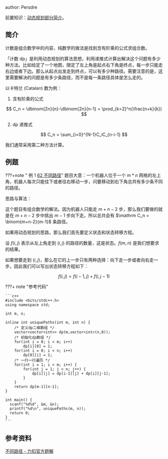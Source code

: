 author: Persdre

前置知识：[动态规划部分简介](./index.md)。

## 简介

计数是组合数学中的内容，纯数学的做法是找到含有阶乘的公式求组合数。

「计数 dp」是利用动态规划的算法思想，利用递推式计算出解决这个问题有多少种方法。比如给定了一个地图，限定了左上角是起点右下角是终点，每一步只能走右边或者下边。那么从起点出发走到终点，可以有多少种路径。需要注意的是，这里需要解决的问题是有多少条路径，而不是每一条路径具体是怎么走的。

以卡特兰 (Catalan) 数为例：

1. 含有阶乘的公式

$$
C_n = \dbinom{2n}{n}-\dbinom{2n}{n-1} = \prod_{k=2}^n(\frac{n+k}{k})
$$

2. dp 递推式

$$
C_n = \sum_{i=0}^{N-1}C_iC_{n-i-1}
$$

我们通常采用第二种方法计算。

## 例题

???+note " 例 1 [62 不同路径](https://leetcode.cn/problems/unique-paths/)"
    题目大意：一个机器人位于一个 $m*n$ 网格的左上角，机器人每次只能往下或者往右移动一步，问要移动到右下角总共有多少条不同的路径。

思路与算法：

这个题目有组合数学的解法。因为机器人只能走 $m+n-2$ 步，那么我们要做的就是在 $m+n-2$ 步中挑出 $m-1$ 步向下走。所以总共会有 $\mathrm C_n = \binom{m+n-2}{m-1}$ 条路径。

如果用动态规划的思路，那么我们首先要定义状态和状态转移方程。

设 $f(i,j)$ 表示从左上角走到 $(i,j)$ 的路径的数量，这是状态。$f(m,n)$ 是我们想要求的结果。

如果想要走到 $(i,j)$，那么在它的上一步只有两种选择：向下走一步或者向右走一步。因此我们可以写出状态转移方程如下：

$$
f(i,j) = f(i-1,j) + f(i,j-1)
$$

???+ note "参考代码"

    ```c++
    #include <bits/stdc++.h>
    using namespace std;
    
    int m, n;
    
    inline int uniquePaths(int m, int n) {
        /* 定义dp二维数组 */
        vector<vector<int>> dp(m,vector<int>(n,0));
        /* 初始化dp数组 */
        for(int i = 0; i < m; i++)
            dp[i][0] = 1;
        for(int i = 0; i < n; i++)
            dp[0][i] = 1;
        /* 一行一行遍历 */
        for(int i = 1; i < m; i++) {
            for(int j = 1; j < n; j++) {
                dp[i][j] = dp[i-1][j] + dp[i][j-1];
            }
        }
        return dp[m-1][n-1];
    }

    int main() {
      scanf("%d%d", &m, &n);
      printf("%d\n", uniquePaths(m, n));
      return 0;
    }
    ```

## 参考资料

[不同路径 - 力扣官方题解](https://leetcode.cn/problems/unique-paths/solution/bu-tong-lu-jing-by-leetcode-solution-hzjf/)

